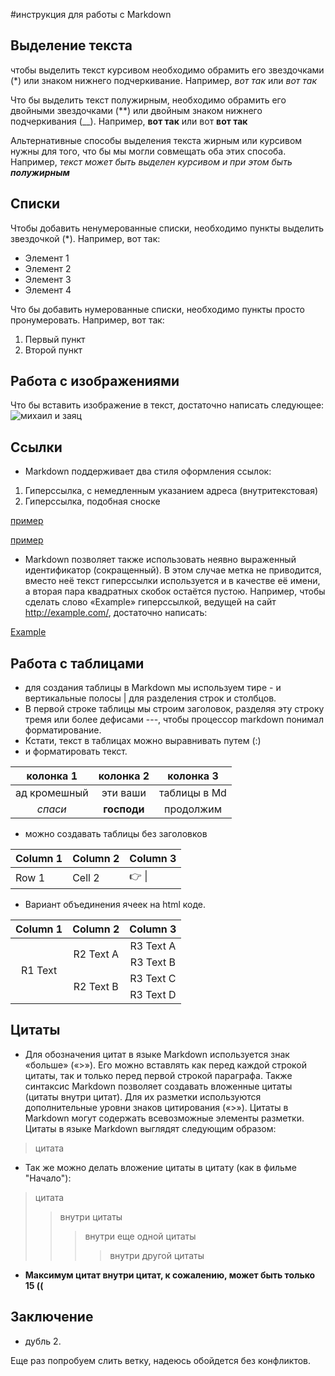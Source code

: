 #инструкция для работы с Markdown

## Выделение текста

чтобы выделить текст курсивом необходимо обрамить его звездочками (*) или знаком нижнего подчеркивание. Например, *вот так* или _вот так_

Что бы выделить текст полужирным, необходимо обрамить его двойными звездочками (**) или двойным знаком нижнего подчеркивания (__). Например, **вот так** или вот __вот так__

Альтернативные способы выделения текста жирным или курсивом нужны для того, что бы мы могли совмещать оба этих способа. Например, _текст может быть выделен курсивом и при этом быть **полужирным**_

## Списки

Чтобы добавить ненумерованные списки, необходимо пункты выделить звездочкой (*). Например, вот так:
* Элемент 1
* Элемент 2
* Элемент 3
* Элемент 4

Что бы добавить нумерованные списки, необходимо пункты просто пронумеровать. Например, вот так: 
1. Первый пункт
2. Второй пункт
## Работа с изображениями

Что бы вставить изображение в текст, достаточно написать следующее: ![михаил и заяц](https://cs4.pikabu.ru/post_img/2015/11/01/11/1446405535_92965515.jpg)

## Ссылки

* Markdown поддерживает два стиля оформления ссылок:
1. Гиперссылка, с немедленным указанием адреса (внутритекстовая)
2. Гиперссылка, подобная сноске

[пример](http://example.com/ "Необязательная подсказка")

[пример][id]

[id]: http://example.com/ "Необязательная подсказка"

* Markdown позволяет также использовать неявно выраженный идентификатор (сокращенный). В этом случае метка не приводится, вместо неё текст гиперссылки используется и в качестве её имени, а вторая пара квадратных скобок остаётся пустою. Например, чтобы сделать слово «Example» гиперссылкой, ведущей на сайт http://example.com/, достаточно написать:

[Example][]

[Example]: http://example.com/ (необязательная подсказка)

## Работа с таблицами

* для создания таблицы в Markdown мы используем тире - и вертикальные полосы | для разделения строк и столбцов.
* В первой строке таблицы мы строим заголовок, разделяя эту строку тремя или более дефисами ---, чтобы процессор markdown понимал форматирование. 
* Кстати, текст в таблицах можно выравнивать путем (:)
* и форматировать текст.

| колонка 1 | колонка 2 | колонка 3|
|:-----------:|:-----------:|:----------:|
| ад кромешный | эти ваши | таблицы в Md |
| *спаси* | **господи** | продолжим |

* можно создавать таблицы без заголовков

| Column 1 | Column 2 | Column 3 |
|----------|----------|----------|
| Row 1    | Cell 2   |👉 &#124; |

* Вариант объединения ячеек на html коде.
<table>
    <thead>
        <tr>
            <th>Column 1</th>
            <th>Column 2</th>
            <th>Column 3</th>
        </tr>
    </thead>
    <tbody>
        <tr>
            <td rowspan=4 align="center">R1 Text</td>
            <td rowspan=2 align="center">R2 Text A</td>
            <td align="center">R3 Text A</td>
        </tr>
        <tr>
            <td align="center">R3 Text B</td>
        </tr>
        <tr>
            <td rowspan=2 align="center">R2 Text B</td>
            <td align="center">R3 Text C</td>
        </tr>
        <tr>
            <td align="center">R3 Text D</td>
        </tr>
    </tbody>
</table>

## Цитаты

* Для обозначения цитат в языке Markdown используется знак «больше» («>»). Его можно вставлять как перед каждой строкой цитаты, так и только перед первой строкой параграфа. Также синтаксис Markdown позволяет создавать вложенные цитаты (цитаты внутри цитат). Для их разметки используются дополнительные уровни знаков цитирования («>»). Цитаты в Markdown могут содержать всевозможные элементы разметки. Цитаты в языке Markdown выглядят следующим образом:
> цитата

* Так же можно делать вложение цитаты в цитату (как в фильме "Начало"): 
> цитата
>> внутри цитаты 
>>> внутри еще одной цитаты
>>>> внутри другой цитаты

* **Максимум цитат внутри цитат, к сожалению,  может быть только 15 ((**
## Заключение

* дубль 2.


Еще раз попробуем слить ветку, надеюсь обойдется без конфликтов.